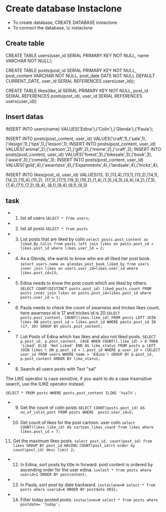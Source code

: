 # Create database Instaclone

- To create database, CREATE DATABASE instaclone
- To connect the database, \c instaclone

## Create table

CREATE TABLE users(user_id SERIAL PRIMARY KEY NOT NULL, name VARCHAR NOT NULL);

CREATE TABLE posts(post_id SERIAL PRIMARY KEY NOT NULL,
post_content VARCHAR NOT NULL,
post_date DATE NOT NULL DEFAULT CURRENT_DATE,
user_id SERIAL REFERENCES users(user_id));

CREATE TABLE likes(like_id SERIAL PRIMARY KEY NOT NULL, post_id SERIAL REFERENCES posts(post_id),
user_id SERIAL REFERENCES users(user_id))

## Insert datas

INSERT INTO users(name) VALUES('Edina'),('Colin'),('Glenda'),('Paula');

INSERT INTO posts(post_content, user_id) VALUES('craft',1),('sale',1),('design',1),('tips',1),('lesson',1);
INSERT INTO posts(post_content, user_id) VALUES('animal',2),('cartoon',2),('gift',2),('meme',2),('craft',2);
INSERT INTO posts(post_content, user_id) VALUES('forest',3),('bikesale',3),('book',3),('award',3),('comedy',3);
INSERT INTO posts(post_content, user_id) VALUES('gold',4),('awarness',4),('Experiments',4),('landsale',4),('tricks',4);

INSERT INTO likes(post_id, user_id) VALUES(13, 3),(13,4),(13,1),(13,2),(14,1),(14,2),(15,4),(15,2),
(17,3),(17,1),(19,3),(19,2),(1,4),(1,3),(4,3),(4,4),(4,2),(7,3),(7,4),(7,1),(7,2),(8,4),
(8,1),(9,4),(9,1),(9,3)

## task

- 1. list all users `SELECT * from users;`

- 2. list all posts `SELECT * from posts`

- 3. List posts that are liked by colin `select posts.post_content as liked_By_Colin from posts left join likes on posts.post_id = likes.post_id where likes.user_id = 2;`

- 4. As a Glenda, she wants to know who are all liked her post book. `select users.name as glendas_post_book_liked_by from users inner join likes on users.user_id=likes.user_id where likes.post_id=13;`

- 5. Edina needs to know the post count which are liked by others. `SELECT COUNT(DISTINCT posts.post_id) liked_posts_count FROM posts inner join likes on posts.post_id=likes.post_id where posts.user_id = 1;`

- 6. Paula needs to check the count of awarness and trickes likes count, here awarness id is 17 and trickes id is 20.`SELECT posts.post_content, COUNT(likes.like_id) FROM posts LEFT JOIN likes ON posts.post_id = likes.post_id WHERE posts.post_id IN (17, 20) GROUP BY posts.post_content;`

- 7. List Posts of Edina which has likes and also not liked posts.
     `SELECT
    p.post_id,
    p.post_content,
    CASE WHEN COUNT(l.like_id) > 0 THEN 'Liked' ELSE 'Not Liked' END AS like_status
FROM
    posts p
LEFT JOIN
    likes l ON p.post_id = l.post_id
WHERE
    p.user_id = (SELECT user_id FROM users WHERE name = 'Edina')
GROUP BY
    p.post_id, p.post_content
ORDER BY
    like_status;`

- 8. Search all users posts with Text "sal"

The LIKE operator is case sensitive, if you want to do a case insensitive search, use the ILIKE operator instead.

`SELECT * FROM posts WHERE posts.post_content ILIKE '%sal%';`

- 9. Get the count of colin posts
     `SELECT COUNT(posts.post_id) AS no_of_colin_post FROM posts WHERE  posts.user_id=2;`

- 10. Get count of likes for the post cartoon. user colin
      `select COUNT(likes.like_id) AS cartoon_likes_count from likes where likes.post_id = 7;`

11. Get the maximum likes posts.
    `select post_id, count(post_id) from likes GROUP BY post_id HAVING COUNT(post_id)>1 order by count(post_id) desc limit 2;`

- 12. In Edina, sort posts by title in forward.
      post content is ordered by ascending order for the user edina.
      `iselect * from posts where userid=1 ORDER BY postcontent;`

- 13. In Paula, sort post by date backward.
      `instaclone=# select * from posts where userid=4 ORDER BY postdate DESC;`

- 14. Filter today posted posts.
      `instaclone=# select * from posts where postdate= 'today';`
